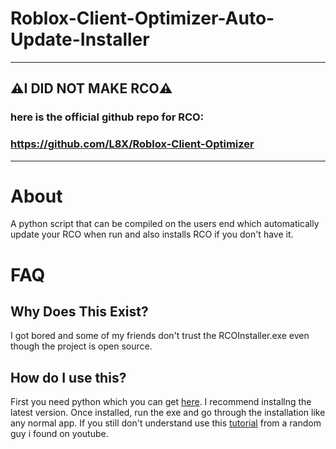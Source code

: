 # Roblox-Client-Optimizer-Auto-Update-Installer
----------------------------------------------------
## ⚠️I DID NOT MAKE RCO⚠️
### here is the official github repo for RCO:
### https://github.com/L8X/Roblox-Client-Optimizer
----------------------------------------------------

# About
A python script that can be compiled on the users end which automatically update your RCO when run and also installs RCO if you don't have it.

# FAQ

## Why Does This Exist?
I got bored and some of my friends don't trust the RCOInstaller.exe even though the project is open source.

## How do I use this?
First you need python which you can get [here](https://www.python.org/downloads/). I recommend installng the latest version. Once installed, run the exe and go through the installation like any normal app. If you still don't understand use this [tutorial](https://www.youtube.com/watch?v=bjE7XQV4s-k) from a random guy i found on youtube.
